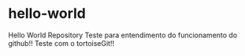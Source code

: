 # hello-world
Hello World Repository
Teste para entendimento do funcionamento do github!!
Teste com o tortoiseGit!!
